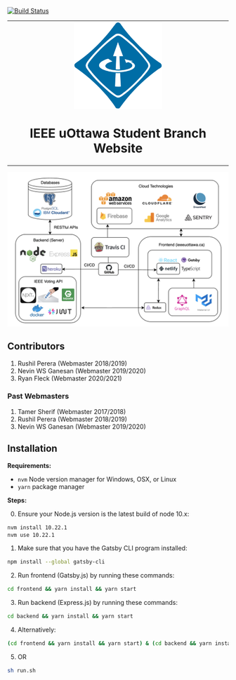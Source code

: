 [![Build Status](https://travis-ci.com/ieee-uottawa/ieeeuottawa.ca.svg?branch=master)](https://travis-ci.com/ieee-uottawa/ieeeuottawa.ca)

<table align="center"><tr><td align="center" width="9999">
<img width="200" align="center" alt="logo" src="frontend/static/images/ieee_logo_circle.png">

# IEEE uOttawa Student Branch Website

</td></tr></table>


<p align="center">
  <img width="800" alt="portfolio_view" src="assets/IEEE-uOttawa-Architecture.png">
</p>


## Contributors
1. Rushil Perera (Webmaster 2018/2019)
2. Nevin WS Ganesan (Webmaster 2019/2020)
3. Ryan Fleck (Webmaster 2020/2021)

### Past Webmasters
1. Tamer Sherif (Webmaster 2017/2018)
2. Rushil Perera (Webmaster 2018/2019)
3. Nevin WS Ganesan (Webmaster 2019/2020)


## Installation

**Requirements:**

- `nvm` Node version manager for Windows, OSX, or Linux
- `yarn` package manager


**Steps:**

0. Ensure your Node.js version is the latest build of node 10.x:

```sh
nvm install 10.22.1
nvm use 10.22.1
```

1. Make sure that you have the Gatsby CLI program installed:
```sh
npm install --global gatsby-cli
```

2. Run frontend (Gatsby.js) by running these commands:
```sh
cd frontend && yarn install && yarn start
```

3. Run backend (Express.js) by running these commands:
```sh
cd backend && yarn install && yarn start
```

4. Alternatively:
```sh
(cd frontend && yarn install && yarn start) & (cd backend && yarn install && yarn start)
```

5. OR
```sh
sh run.sh
```
